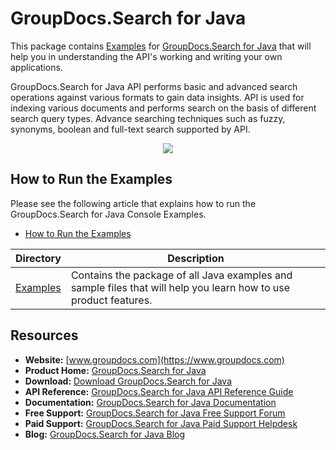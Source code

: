 
# GroupDocs.Search for Java


This package contains [Examples](https://github.com/groupdocs-search/GroupDocs.Search-for-Java/tree/master/Examples) for [GroupDocs.Search for Java](https://products.groupdocs.com/search/java) that will help you in understanding the API's working and writing your own applications.

GroupDocs.Search for Java API performs basic and advanced search operations against various formats to gain data insights. API is used for indexing various documents and performs search on the basis of different search query types. Advance searching techniques such as fuzzy, synonyms, boolean and full-text search supported by API.

<p align="center">

  <a title="Download complete GroupDocs.Search for Java source code" href="https://github.com/groupdocs-search/GroupDocs.Search-for-Java/archive/master.zip">
	<img src="https://raw.github.com/AsposeExamples/java-examples-dashboard/master/images/downloadZip-Button-Large.png" />
  </a>
</p>

## How to Run the Examples
Please see the following article that explains how to run the GroupDocs.Search for Java Console Examples.

+ [How to Run the Examples](https://docs.groupdocs.com/display/searchjava/How+to+Run+Examples)


Directory | Description
--------- | -----------
[Examples](https://github.com/groupdocs-search/GroupDocs.Search-for-Java/tree/master/Examples)  | Contains the package of all Java examples and sample files that will help you learn how to use product features. 

##  Resources

+ **Website:** [www.groupdocs.com](https://www.groupdocs.com)
+ **Product Home:** [GroupDocs.Search for Java](https://products.groupdocs.com/search/java)
+ **Download:** [Download GroupDocs.Search for Java](https://artifact.groupdocs.com/repo/com/groupdocs/groupdocs-search/)
+ **API Reference:** [GroupDocs.Search for Java API Reference Guide](https://apireference.groupdocs.com/java/search)
+ **Documentation:** [GroupDocs.Search for Java Documentation](https://docs.groupdocs.com/display/searchjava/Home)
+ **Free Support:** [GroupDocs.Search for Java Free Support Forum](https://forum.groupdocs.com/c/search)
+ **Paid Support:** [GroupDocs.Search for Java Paid Support Helpdesk](https://helpdesk.groupdocs.com/)
+ **Blog:** [GroupDocs.Search for Java Blog](https://blog.groupdocs.com/category/groupdocs-search-product-family/)
